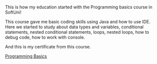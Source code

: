 This is how my education started with the Programming basics course in SoftUni!

This course gave me basic coding skills using Java and how to use IDE.
Here we started to study about data types and variables, conditional statements,
nested conditional statements, loops, nested loops, how to debug code,
how to work with console.


And this is my certificate from this course.


  [Programming Basics](https://softuni.bg/certificates/details/125310/1d892477 "Learning the basics of programming language Java")
